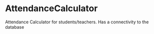 # AttendanceCalculator
Attendance Calculator for students/teachers. Has a connectivity to the database
